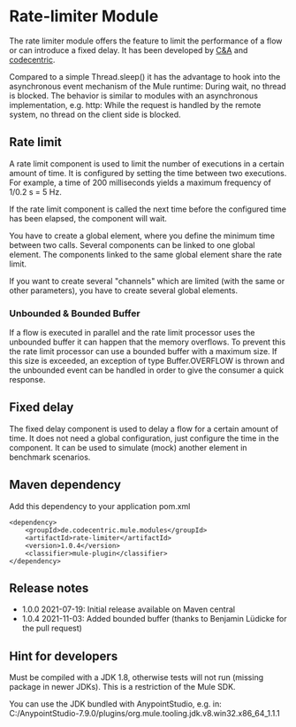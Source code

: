 # Rate-limiter Module

The rate limiter module offers the feature to limit the performance of a flow or can introduce a fixed delay. 
It has been developed by [C&A](https://www.c-and-a.com/) and [codecentric](https://www.codecentric.de/).

Compared to a simple Thread.sleep() it has the advantage to hook into the asynchronous event mechanism of the 
Mule runtime: During wait, no thread is blocked. The behavior is similar to modules with an asynchronous implementation,
e.g. http: While the request is handled by the remote system, no thread on the client side is blocked. 


## Rate limit

A rate limit component is used to limit the number of executions in a certain amount of time. It is configured by setting
the time between two executions. For example, a time of 200 milliseconds yields a maximum frequency of 1/0.2 s = 5 Hz.

If the rate limit component is called the next time before the configured time has been elapsed, the component will wait.

You have to create a global element, where you define the minimum time between two calls. 
Several components can be linked to one global element. The components linked to the same global element share the rate
limit.

If you want to create several "channels" which are limited (with the same or other parameters), 
you have to create several global elements.

### Unbounded & Bounded Buffer 

If a flow is executed in parallel and the rate limit processor uses the unbounded buffer it can happen that the memory overflows. 
To prevent this the rate limit processor can use a bounded buffer with a maximum size. 
If this size is exceeded, an exception of type Buffer.OVERFLOW is thrown and the unbounded event can be handled in order to give the consumer a quick response.

## Fixed delay

The fixed delay component is used to delay a flow for a certain amount of time. It does not need a global configuration,
just configure the time in the component. It can be used to simulate (mock) another element in benchmark scenarios.


## Maven dependency

Add this dependency to your application pom.xml

```
<dependency>
	<groupId>de.codecentric.mule.modules</groupId>
	<artifactId>rate-limiter</artifactId>
	<version>1.0.4</version>
	<classifier>mule-plugin</classifier>
</dependency>
```

## Release notes

* 1.0.0 2021-07-19: Initial release available on Maven central
* 1.0.4 2021-11-03: Added bounded buffer (thanks to Benjamin Lüdicke for the pull request)

## Hint for developers

Must be compiled with a JDK 1.8, otherwise tests will not run (missing package in newer JDKs). This is a restriction of the Mule SDK. 

You can use the JDK bundled with AnypointStudio, e.g. in: C:/AnypointStudio-7.9.0/plugins/org.mule.tooling.jdk.v8.win32.x86_64_1.1.1

